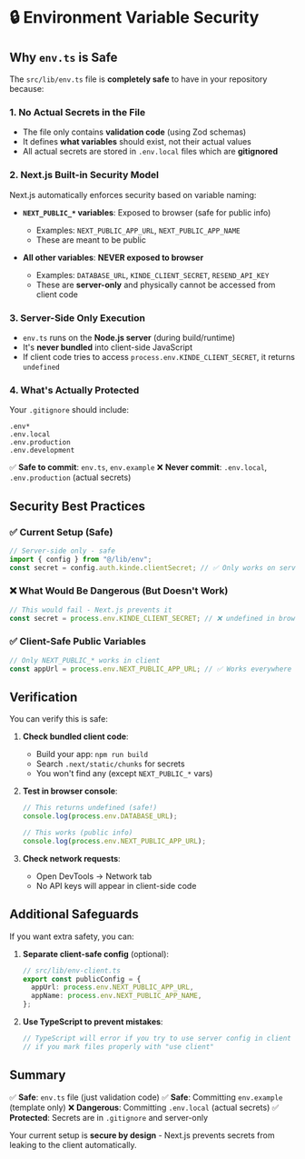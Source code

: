 # 🔒 Environment Variable Security

## Why `env.ts` is Safe

The `src/lib/env.ts` file is **completely safe** to have in your repository because:

### 1. **No Actual Secrets in the File**

- The file only contains **validation code** (using Zod schemas)
- It defines **what variables** should exist, not their actual values
- All actual secrets are stored in `.env.local` files which are **gitignored**

### 2. **Next.js Built-in Security Model**

Next.js automatically enforces security based on variable naming:

- **`NEXT_PUBLIC_*` variables**: Exposed to browser (safe for public info)

  - Examples: `NEXT_PUBLIC_APP_URL`, `NEXT_PUBLIC_APP_NAME`
  - These are meant to be public

- **All other variables**: **NEVER exposed to browser**
  - Examples: `DATABASE_URL`, `KINDE_CLIENT_SECRET`, `RESEND_API_KEY`
  - These are **server-only** and physically cannot be accessed from client code

### 3. **Server-Side Only Execution**

- `env.ts` runs on the **Node.js server** (during build/runtime)
- It's **never bundled** into client-side JavaScript
- If client code tries to access `process.env.KINDE_CLIENT_SECRET`, it returns `undefined`

### 4. **What's Actually Protected**

Your `.gitignore` should include:

```
.env*
.env.local
.env.production
.env.development
```

✅ **Safe to commit**: `env.ts`, `env.example`
❌ **Never commit**: `.env.local`, `.env.production` (actual secrets)

## Security Best Practices

### ✅ Current Setup (Safe)

```typescript
// Server-side only - safe
import { config } from "@/lib/env";
const secret = config.auth.kinde.clientSecret; // ✅ Only works on server
```

### ❌ What Would Be Dangerous (But Doesn't Work)

```typescript
// This would fail - Next.js prevents it
const secret = process.env.KINDE_CLIENT_SECRET; // ❌ undefined in browser
```

### ✅ Client-Safe Public Variables

```typescript
// Only NEXT_PUBLIC_* works in client
const appUrl = process.env.NEXT_PUBLIC_APP_URL; // ✅ Works everywhere
```

## Verification

You can verify this is safe:

1. **Check bundled client code**:

   - Build your app: `npm run build`
   - Search `.next/static/chunks` for secrets
   - You won't find any (except `NEXT_PUBLIC_*` vars)

2. **Test in browser console**:

   ```javascript
   // This returns undefined (safe!)
   console.log(process.env.DATABASE_URL);

   // This works (public info)
   console.log(process.env.NEXT_PUBLIC_APP_URL);
   ```

3. **Check network requests**:
   - Open DevTools → Network tab
   - No API keys will appear in client-side code

## Additional Safeguards

If you want extra safety, you can:

1. **Separate client-safe config** (optional):

   ```typescript
   // src/lib/env-client.ts
   export const publicConfig = {
     appUrl: process.env.NEXT_PUBLIC_APP_URL,
     appName: process.env.NEXT_PUBLIC_APP_NAME,
   };
   ```

2. **Use TypeScript to prevent mistakes**:
   ```typescript
   // TypeScript will error if you try to use server config in client code
   // if you mark files properly with "use client"
   ```

## Summary

✅ **Safe**: `env.ts` file (just validation code)
✅ **Safe**: Committing `env.example` (template only)
❌ **Dangerous**: Committing `.env.local` (actual secrets)
✅ **Protected**: Secrets are in `.gitignore` and server-only

Your current setup is **secure by design** - Next.js prevents secrets from leaking to the client automatically.
